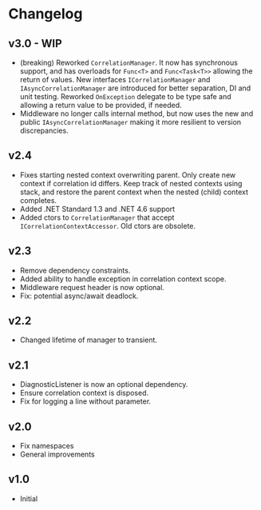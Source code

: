 # Changelog

## v3.0 - WIP

- (breaking) Reworked `CorrelationManager`. It now has synchronous support, and has overloads for `Func<T>` and `Func<Task<T>>` allowing the return of values. New interfaces `ICorrelationManager` and `IAsyncCorrelationManager` are introduced for better separation, DI and unit testing. Reworked `OnException` delegate to be type safe and allowing a return value to be provided, if needed.
- Middleware no longer calls internal method, but now uses the new and public `IAsyncCorrelationManager` making it more resilient to version discrepancies.

## v2.4

- Fixes starting nested context overwriting parent. Only create new context if correlation id differs. Keep track of nested contexts using stack, and restore the parent context when the nested (child) context completes.
- Added .NET Standard 1.3 and .NET 4.6 support
- Added ctors to `CorrelationManager` that accept `ICorrelationContextAccessor`. Old ctors are obsolete.

## v2.3

- Remove dependency constraints.
- Added ability to handle exception in correlation context scope.
- Middleware request header is now optional.
- Fix: potential async/await deadlock.

## v2.2

- Changed lifetime of manager to transient.

## v2.1

- DiagnosticListener is now an optional dependency.
- Ensure correlation context is disposed.
- Fix for logging a line without parameter.

## v2.0

- Fix namespaces
- General improvements

## v1.0

- Initial